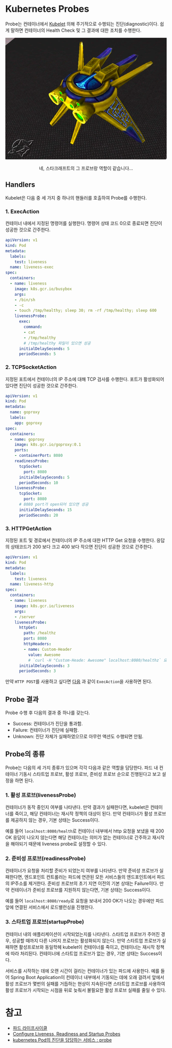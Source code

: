 # Kubernetes Probes
Probe는 컨테이너에서 [Kubelet](https://kubernetes.io/ko/docs/concepts/overview/components/#kubelet) 의해 주기적으로 수행되는 진단(diagnostic)이다. 쉽게 말하면 컨테이너의 Health Check 및 그 결과에 대한 조치를 수행한다.

![startcraft-probe.png](images/startcraft-probe.png)
<center>네, 스타크래프트의 그 프로브랑 역할이 같습니다...</center>

## Handlers
Kubelet은 다음 중 세 가지 중 하나의 핸들러를 호출하여 Probe를 수행한다.

### 1. ExecAction
컨테이너 내에서 지정된 명령어를 실행한다. 명령어 상태 코드 0으로 종료되면 진단이 성공한 것으로 간주한다.
```yml
apiVersion: v1
kind: Pod
metadata:
  labels:
    test: liveness
  name: liveness-exec
spec:
  containers:
  - name: liveness
    image: k8s.gcr.io/busybox
    args:
    - /bin/sh
    - -c
    - touch /tmp/healthy; sleep 30; rm -rf /tmp/healthy; sleep 600
    livenessProbe:
      exec:
        command:
        - cat
        - /tmp/healthy
        # /tmp/healthy 파일이 있으면 성공
      initialDelaySeconds: 5
      periodSeconds: 5
```

### 2. TCPSocketAction
지정된 포트에서 컨테이너의 IP 주소에 대해 TCP 검사를 수행한다. 포트가 활성화되어 있다면 진단이 성공한 것으로 간주한다.
```yml
apiVersion: v1
kind: Pod
metadata:
  name: goproxy
  labels:
    app: goproxy
spec:
  containers:
  - name: goproxy
    image: k8s.gcr.io/goproxy:0.1
    ports:
    - containerPort: 8080
    readinessProbe:
      tcpSocket:
        port: 8080
      initialDelaySeconds: 5
      periodSeconds: 10
    livenessProbe:
      tcpSocket:
        port: 8080
      # 8080 port가 open되어 있으면 성공
      initialDelaySeconds: 15
      periodSeconds: 20
```

### 3. HTTPGetAction
지정된 포트 및 경로에서 컨테이너의 IP 주소에 대한 HTTP Get 요청을 수행한다. 응답의 상태코드가 200 보다 크고 400 보다 작으면 진단이 성공한 것으로 간주한다.
```yml
apiVersion: v1
kind: Pod
metadata:
  labels:
    test: liveness
  name: liveness-http
spec:
  containers:
  - name: liveness
    image: k8s.gcr.io/liveness
    args:
    - /server
    livenessProbe:
      httpGet:
        path: /healthz
        port: 8080
        httpHeaders:
        - name: Custom-Header
          value: Awesome
          # `curl -H "Custom-Heade: Awesome" localhost:8080/healthz` 요청을 보내서 200 OK 나오면 성공
      initialDelaySeconds: 3
      periodSeconds: 3
```
만약 `HTTP POST`를 사용하고 싶다면 [다음](https://stackoverflow.com/a/53807567) 과 같이 `ExecAction`을 사용하면 된다.

## Probe 결과
Probe 수행 후 다음의 결과 중 하나를 갖는다.
- Success: 컨테이너가 진단을 통과함.
- Failure: 컨테이너가 진단에 실패함.
- Unknown: 진단 자체가 실패하였으므로 아무런 액션도 수행되면 안됨.

## Probe의 종류
Probe는 다음의 세 가지 종류가 있으며 각각 다음과 같은 역할을 담당한다.
파드 내 컨테이너 기동시 스타트업 프로브, 활성 프로브, 준비성 프로브 순으로 진행된다고 보고 설정을 하면 된다.

### 1. 활성 프로브(livenessProbe)
컨테이너가 동작 중인지 여부를 나타낸다. 만약 결과가 실패한다면, kubelet은 컨테이너를 죽이고, 해당 컨테이너는 재시작 정책의 대상이 된다. 만약 컨테이너가 활성 프로브를 제공하지 않는 경우, 기본 상태는 Success이다.

예를 들어 `localhost:8080/health`로 컨테이너 내부에서 http 요청을 보냈을 때 200 OK 응답이 나오지 않는다면 해당 컨테이너는 의미가 없는 컨테이너로 간주하고 재시작을 해야되기 때문에 liveness probe로 설정할 수 있다.


### 2. 준비성 프로브(readinessProbe)
컨테이너가 요청을 처리할 준비가 되었는지 여부를 나타낸다. 만약 준비성 프로브가 실패한다면, 엔드포인트 컨트롤러는 파드에 연관된 모든 서비스들의 엔드포인트에서 파드의 IP주소를 제거한다. 준비성 프로브의 초기 지연 이전의 기본 상태는 Failure이다. 만약 컨테이너가 준비성 프로브를 지원하지 않는다면, 기본 상태는 Success이다.

예를 들어 `localhost:8080/ready`로 요청을 보내서 200 OK가 나오는 경우에만 파드 앞에 연결된 서비스에서 로드밸런싱을 진행한다.

### 3. 스타트업 프로브(startupProbe)
컨테이너 내의 애플리케이션이 시작되었는지를 나타낸다. 스타트업 프로브가 주어진 경우, 성공할 때까지 다른 나머지 프로브는 활성화되지 않는다. 만약 스타트업 프로브가 실패하면 활성프로브와 동일학헤 kubelet이 컨테이너를 죽이고, 컨테이너는 재시작 정책에 따라 처리된다. 컨테이너에 스타트업 프로브가 없는 경우, 기본 상태는 Success이다.

서비스를 시작하는 데에 오랜 시간이 걸리는 컨테이너가 있는 파드에 사용한다. 예를 들어 Spring Boot Application이 컨테이너 내부에서 기동되는 데에 오래 걸려서 앞에서 활성 프로브가 몇번의 실패를 거듭하는 현상이 지속된다면 스타트업 프로브를 사용하여 활성 프로브가 시작되는 시점을 뒤로 늦춰서 불필요한 활성 프로브 실패를 줄일 수 있다.


# 참고
- [파드 라이프사이클](https://kubernetes.io/ko/docs/concepts/workloads/pods/pod-lifecycle/)
- [Configure Liveness, Readiness and Startup Probes](https://kubernetes.io/docs/tasks/configure-pod-container/configure-liveness-readiness-startup-probes/)
- [kubernetes Pod의 진단을 담당하는 서비스 : probe](https://medium.com/finda-tech/kubernetes-pod%EC%9D%98-%EC%A7%84%EB%8B%A8%EC%9D%84-%EB%8B%B4%EB%8B%B9%ED%95%98%EB%8A%94-%EC%84%9C%EB%B9%84%EC%8A%A4-probe-7872cec9e568)